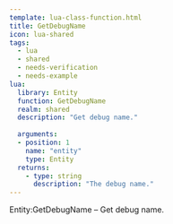 ```yaml
---
template: lua-class-function.html
title: GetDebugName
icon: lua-shared
tags:
  - lua
  - shared
  - needs-verification
  - needs-example
lua:
  library: Entity
  function: GetDebugName
  realm: shared
  description: "Get debug name."
  
  arguments:
  - position: 1
    name: "entity"
    type: Entity
  returns:
    - type: string
      description: "The debug name."
---
```


<div class="lua__search__keywords">
Entity:GetDebugName &#x2013; Get debug name.
</div>

